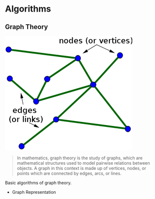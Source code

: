 # Algorithms

## Graph Theory

![Graph Theory](graph-theory/README/graph-theory-1.png)

> In mathematics, graph theory is the study of graphs, which are mathematical structures used to model pairwise relations between objects. A graph in this context is made up of vertices, nodes, or points which are connected by edges, arcs, or lines.  

Basic algorithms of graph theory.

- Graph Representation